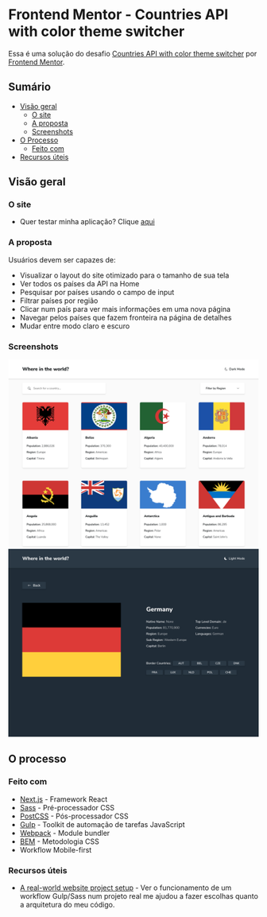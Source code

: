 # Frontend Mentor - Countries API with color theme switcher

Essa é uma solução do desafio [Countries API with color theme switcher](https://www.frontendmentor.io/challenges/rest-countries-api-with-color-theme-switcher-5cacc469fec04111f7b848ca) por [Frontend Mentor](https://www.frontendmentor.io).

## Sumário

- [Visão geral](#visão-geral)
  - [O site](#o-site)
  - [A proposta](#a-proposta)
  - [Screenshots](#screenshots)
- [O Processo](#o-processo)
  - [Feito com ](#feito-com)
  <!-- - [O que aprendi](#o-que-aprendi)
  - [Desenvolvimento contínuo](#desenvolvimento-contínuo) -->
- [Recursos úteis](#recursos-úteis)
<!-- - [Autor](#autor) -->

## Visão geral

### O site
- Quer testar minha aplicação? Clique [aqui](https://graphql-countries-api-with-color-theme-switcher-adryanrosa.vercel.app/)

### A proposta

Usuários devem ser capazes de:

- Visualizar o layout do site otimizado para o tamanho de sua tela 
- Ver todos os países da API na Home
- Pesquisar por países usando o campo de input
- Filtrar países por região
- Clicar num país para ver mais informações em uma nova página
- Navegar pelos países que fazem fronteira na página de detalhes
- Mudar entre modo claro e escuro

### Screenshots

![image](./screenshot.png)
![image](./screenshot-2.png)

## O processo

### Feito com

- [Next.js](https://nextjs.org/) - Framework React
- [Sass](https://sass-lang.com/) - Pré-processador CSS
- [PostCSS](https://postcss.org/) - Pós-processador CSS
- [Gulp](https://gulpjs.com/) - Toolkit de automação de tarefas JavaScript
- [Webpack](https://webpack.js.org/) - Module bundler
- [BEM](http://getbem.com/introduction/) - Metodologia CSS
- Workflow Mobile-first

<!-- ### O que aprendi

Use this section to recap over some of your major learnings while working through this project. Writing these out and providing code samples of areas you want to highlight is a great way to reinforce your own knowledge.

To see how you can add code snippets, see below:

```html
<h1>Some HTML code I'm proud of</h1>
```
```css
.proud-of-this-css {
  color: papayawhip;
}
```
```js
const proudOfThisFunc = () => {
  console.log('🎉')
}
```

### Desenvolvimento contínuo

Use this section to outline areas that you want to continue focusing on in future projects. These could be concepts you're still not completely comfortable with or techniques you found useful that you want to refine and perfect. -->

### Recursos úteis

- [A real-world website project setup](https://www.youtube.com/watch?v=nI0BfXFjI1I&t=2850s) - Ver o funcionamento de um workflow Gulp/Sass num projeto real me ajudou a fazer escolhas quanto a arquitetura do meu código.

<!-- ## Autor

- Website - [Add your name here](https://www.your-site.com)
- Frontend Mentor - [@yourusername](https://www.frontendmentor.io/profile/yourusername)
- Twitter - [@yourusername](https://www.twitter.com/yourusername) -->
